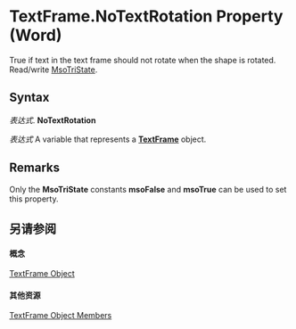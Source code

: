 
# TextFrame.NoTextRotation Property (Word)

True if text in the text frame should not rotate when the shape is rotated. Read/write [MsoTriState](http://msdn.microsoft.com/library/2036cfc9-be7d-e05c-bec7-af05e3c3c515%28Office.15%29.aspx).


## Syntax

 _表达式_. **NoTextRotation**

 _表达式_ A variable that represents a **[TextFrame](46f7e410-80d9-9fe9-2224-488b623f8592.md)** object.


## Remarks

Only the  **MsoTriState** constants **msoFalse** and **msoTrue** can be used to set this property.


## 另请参阅


#### 概念


[TextFrame Object](46f7e410-80d9-9fe9-2224-488b623f8592.md)
#### 其他资源


[TextFrame Object Members](http://msdn.microsoft.com/library/bb2efcc6-474f-3de5-6d20-940be7549112%28Office.15%29.aspx)